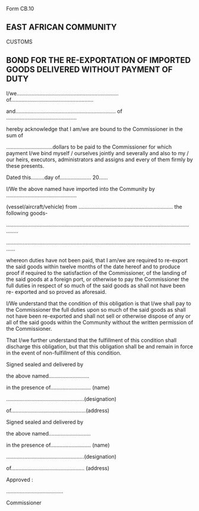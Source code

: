 Form CB.10

## EAST AFRICAN COMMUNITY

CUSTOMS

## BOND FOR THE RE-EXPORTATION OF IMPORTED GOODS DELIVERED WITHOUT PAYMENT OF DUTY

I/we..……………………….……………………..…………of…………………………….…………………

and.…………………………………………..……….…… of …………………..……………………

hereby acknowledge that I am/we are bound to the Commissioner in the sum of

………………………….dollars to be paid to the Commissioner for which payment I/we bind myself / ourselves jointly and severally and also to my / our heirs, executors, administrators and assigns and every of them firmly by these presents.

Dated this………day of………………… 20……

I/We the above named have imported into the Community by ………………………………..………

(vessel/aircraft/vehicle) from ……………………………………………………… the following goods-

………..………………………………………………………………………………………………………..

…………………………………………………………………………………………………………………

whereon duties have not been paid, that I am/we are required to re-export the said goods within twelve  months  of  the  date  hereof  and  to  produce  proof  if  required  to  the  satisfaction  of  the Commissioner,  of  the  landing  of  the  said  goods  at    a  foreign  port,  or  otherwise  to  pay  the Commissioner the full duties in respect of so much of the said goods as shall not have been re- exported and so proved as aforesaid.

I/We understand that the condition of this obligation is that I/we shall pay to the Commissioner the full duties upon so much of the said goods as shall not have been re-exported and shall not sell or otherwise  dispose  of  any  or  all  of  the  said  goods  within  the  Community  without  the  written permission of the Commissioner.

That I/we further understand that the fulfillment of this condition shall discharge this obligation, but that this obligation shall be and remain in force in the event of non-fulfillment of this condition.

Signed sealed and delivered by

the above named………………………

in the presence of……………………… (name)

…………………………………………….(designation)

of…………………………………………..(address)

Signed sealed and delivered by

the above named……………………….

in the presence of……………………… (name)

…………………………………………….(designation)

of…………………………………………. (address)

Approved :

………………………………..

Commissioner